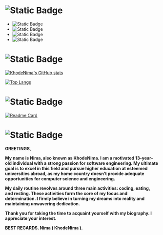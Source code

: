 
# ![Static Badge](https://img.shields.io/badge/Informations-%238B0000?style=soci&logoColor=country&color=%238B0000)



- ![Static Badge](https://img.shields.io/badge/Nima-%238B0000?style=soci&label=Name&color=%238B0000)
- ![Static Badge](https://img.shields.io/badge/13-%238B0000?style=soci&logoColor=%238B0000&label=Age&color=%238B0000)
- ![Static Badge](https://img.shields.io/badge/Iran-%238B0000?style=soci&logoColor=country&label=Motherland%20%3A%20&color=%238B0000)
- ![Static Badge](https://img.shields.io/badge/Software%20engineering,%20Ha...CyberSecurity-%238B0000?style=soci&logoColor=country&label=Interested%20in%20%3A%20&color=%238B0000)



# ![Static Badge](https://img.shields.io/badge/Skills_And_conditions-%238B0000?style=soci&logoColor=country&color=%238B0000)
[![KhodeNima's GitHub stats](https://github-readme-stats.vercel.app/api?username=KhodeNima&show_icons=true&theme=shadow_red&rank_icon=github&card_width=500x&ring_color=#000000)](https://github.com/anuraghazra/github-readme-stats)

[![Top Langs](https://github-readme-stats.vercel.app/api/top-langs/?username=KhodeNima&layout=compact&theme=shadow_red&card_width=500x)](https://github.com/KhodeNima/github-readme-stats)

# ![Static Badge](https://img.shields.io/badge/Currently_working_on-%238B0000?style=soci&logoColor=country&color=%238B0000)

[![Readme Card](https://github-readme-stats.vercel.app/api/pin/?username=KhodeNima&repo=NyvoHabit&theme=shadow_red)](https://github.com/anuraghazra/github-readme-stats)

# ![Static Badge](https://img.shields.io/badge/Description-%238B0000?style=soci&logoColor=country&color=%238B0000)



**GREETINGS,**

**My name is Nima, also known as KhodeNima. I am a motivated 13-year-old individual with a strong passion for software engineering. My ultimate goal is to excel in this field and pursue  higher education at esteemed universities abroad, as my home country doesn't provide adequate opportunities for computer science and engineering.**

**My daily routine revolves around three main activities: coding, eating, and resting. These activities form the core of my focus and determination. I firmly believe in turning my dreams  into reality and maintaining unwavering dedication.**

**Thank you for taking the time to acquaint yourself with my biography. I appreciate your interest.**

**BEST REGARDS.
Nima ( KhodeNima ).**


